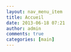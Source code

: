 ```yaml
---
layout: nav_menu_item
title: Accueil
date: 2013-06-18 07:21
author: admin
comments: true
categories: [main]
---
```


